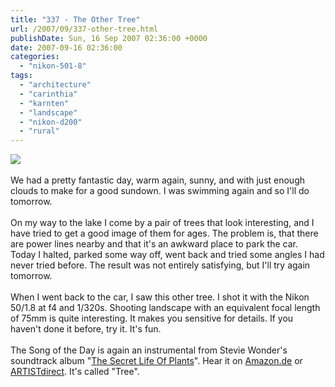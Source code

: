 ```yaml
---
title: "337 - The Other Tree"
url: /2007/09/337-other-tree.html
publishDate: Sun, 16 Sep 2007 02:36:00 +0000
date: 2007-09-16 02:36:00
categories: 
  - "nikon-501-8"
tags: 
  - "architecture"
  - "carinthia"
  - "karnten"
  - "landscape"
  - "nikon-d200"
  - "rural"
---
```

<a href="https://d25zfm9zpd7gm5.cloudfront.net/1200x1200/2007/20070915_170240_nx.jpg"><img src="https://d25zfm9zpd7gm5.cloudfront.net/0600x0600/2007/20070915_170240_nx.jpg"/></a><br/><br/>We had a pretty fantastic day, warm again, sunny, and with just enough clouds to make for a good sundown. I was swimming again and so I'll do tomorrow.<br/><br/>On my way to the lake I come by a pair of trees that look interesting, and I have tried to get a good image of them for ages. The problem is, that there are power lines nearby and that it's an awkward place to park the car. Today I halted, parked some way off, went back and tried some angles I had never tried before. The result was not entirely satisfying, but I'll try again tomorrow.<br/><br/>When I went back to the car, I saw this other tree. I shot it with the Nikon 50/1.8 at f4 and 1/320s. Shooting landscape with an equivalent focal length of 75mm is quite interesting. It makes you sensitive for details. If you haven't done it before, try it. It's fun.<br/><br/>The Song of the Day is again an instrumental from Stevie Wonder's soundtrack album "<a href="http://www.amazon.com/Journey-Through-Secret-Life-Plants/dp/B000024C7W" target="_blank">The Secret Life Of Plants</a>". Hear it on <a href="http://www.amazon.de/Journey-Through-Secret-Life-Plants/dp/B000024C7W" target="_blank">Amazon.de</a> or <a href="http://www.artistdirect.com/nad/store/artist/album/0,,187981,00.html" target="_blank">ARTISTdirect</a>. It's called "Tree".
